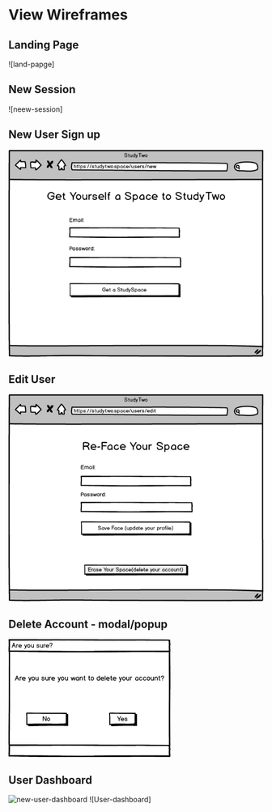 # View Wireframes

## Landing Page
![land-papge]

## New Session
![neew-session]

## New User Sign up 
![new-user]

## Edit User
![edit-user]

## Delete Account - modal/popup
![delete-user]

## User Dashboard
![new-user-dashboard]
![User-dashboard]




[landing-page]: ./wireframes/landing_page.png
[new-session]: ./wireframes/login_page.png
[new-user]: ./wireframes/new_user_sign_up.png
[edit-user]: ./wireframes/edit_user.png
[delete-user]: ./wireframes/delete_account_confirmation.png
[new-user-dashboard]: ./wireframs/new_user_dasboard.png
[learner-dashboard]: ./wireframes/learner_dashboard.png

